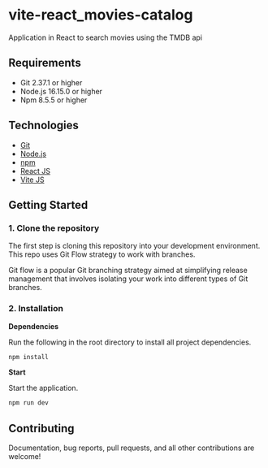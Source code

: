 # vite-react_movies-catalog
Application in React to search movies using the TMDB api
## Requirements

- Git 2.37.1 or higher
- Node.js 16.15.0 or higher
- Npm 8.5.5 or higher

## Technologies

- [Git](https://git-scm.com/)
- [Node.js](https://nodejs.org/)
- [npm](https://www.npmjs.com/)
- [React JS](https://pt-br.reactjs.org/)
- [Vite JS](https://vitejs.dev/)


## Getting Started

### 1. Clone the repository

The first step is cloning this repository into your development environment. This repo uses Git Flow strategy to work with branches.

Git flow is a popular Git branching strategy aimed at simplifying release management that involves isolating your work into different types of Git branches.

### 2. Installation

**Dependencies**

Run the following in the root directory to install all project dependencies.

```bash
npm install
```

**Start**

Start the application.

```bash
npm run dev
```

## Contributing

Documentation, bug reports, pull requests, and all other contributions are welcome!

